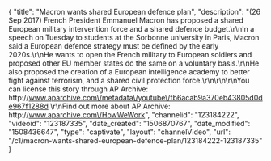 {
    "title": "Macron wants shared European defence plan",
    "description": "(26 Sep 2017) French President Emmanuel Macron has proposed a shared European military intervention force and a shared defence budget.\r\nIn a speech on Tuesday to students at the Sorbonne university in Paris, Macron said a European defence strategy must be defined by the early 2020s.\r\nHe wants to open the French military to European soldiers and proposed other EU member states do the same on a voluntary basis.\r\nHe also proposed the creation of a European intelligence academy to better fight against terrorism, and a shared civil protection force.\r\n\r\n\r\nYou can license this story through AP Archive: http:\/\/www.aparchive.com\/metadata\/youtube\/fb6acab9a370eb43805d0de967f1288d \r\nFind out more about AP Archive: http:\/\/www.aparchive.com\/HowWeWork",
    "channelid": "123184222",
    "videoid": "123187335",
    "date_created": "1506870767",
    "date_modified": "1508436647",
    "type": "captivate",
    "layout": "channelVideo",
    "url": "\/c1\/macron-wants-shared-european-defence-plan\/123184222-123187335"
}